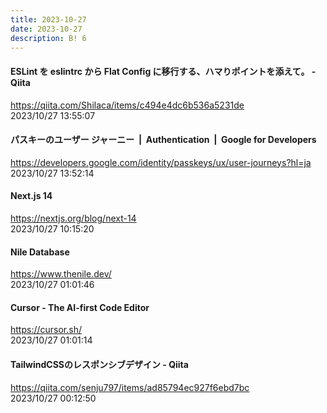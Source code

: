 ```yaml
---
title: 2023-10-27
date: 2023-10-27
description: B! 6
---
```


#### ESLint を eslintrc から Flat Config に移行する、ハマりポイントを添えて。 - Qiita
https://qiita.com/Shilaca/items/c494e4dc6b536a5231de<br>
2023/10/27 13:55:07<br>


#### パスキーのユーザー ジャーニー  |  Authentication  |  Google for Developers
https://developers.google.com/identity/passkeys/ux/user-journeys?hl=ja<br>
2023/10/27 13:52:14<br>


#### Next.js 14
https://nextjs.org/blog/next-14<br>
2023/10/27 10:15:20<br>


#### Nile Database
https://www.thenile.dev/<br>
2023/10/27 01:01:46<br>


#### Cursor - The AI-first Code Editor
https://cursor.sh/<br>
2023/10/27 01:01:14<br>


#### TailwindCSSのレスポンシブデザイン - Qiita
https://qiita.com/senju797/items/ad85794ec927f6ebd7bc<br>
2023/10/27 00:12:50<br>


